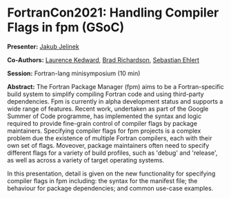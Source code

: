 # FortranCon2021: Handling Compiler Flags in fpm (GSoC)

__Presenter:__ [Jakub Jelinek](https://github.com/kubajj)

__Co-Authors:__ [Laurence Kedward](https://github.com/LKedward), [Brad Richardson](https://github.com/everythingfunctional), [Sebastian Ehlert](https://github.com/awvwgk)

__Session:__ Fortran-lang minisymposium (10 min)

__Abstract:__
The Fortran Package Manager (fpm) aims to be a Fortran-specific build system to simplify compiling Fortran code and using third-party dependencies.
Fpm is currently in alpha development status and supports a wide range of features.
Recent work, undertaken as part of the Google Summer of Code programme, has implemented the syntax and logic required to provide fine-grain control of compiler flags by package maintainers.
Specifying compiler flags for fpm projects is a complex problem due the existence of multiple Fortran compilers, each with their own set of flags.
Moveover, package maintainers often need to specify different flags for a variety of build profiles, such as 'debug' and 'release', as well as across a variety of target operating systems.

In this presentation, detail is given on the new functionality for specifying compiler flags in fpm including: the syntax for the manifest file; the behaviour for package dependencies; and common use-case examples.
